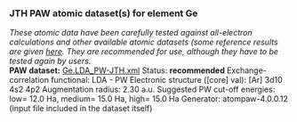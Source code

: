 ### JTH PAW atomic dataset(s) for element Ge
  
_These atomic data have been carefully tested against all-electron calculations and other available atomic datasets (some reference results are given [here](https://www.abinit.org/Files/JTH-benchmark-1.1.pdf)._
_They are recommended for use, although they have to be tested again by users._
<br>
**PAW dataset:** [Ge.LDA_PW-JTH.xml](https://github.com/abinit/paw_jth_datasets/pseudos/JTH-LDA-v1.1/Ge/Ge.LDA_PW-JTH.xml)
Status: **recommended**
Exchange-correlation functional: LDA - PW
Electronic structure ([core] val): [Ar] 3d10 4s2 4p2
Augmentation radius: 2.30 a.u.
Suggested PW cut-off energies: low= 12.0 Ha, medium= 15.0 Ha, high= 15.0 Ha
Generator: atompaw-4.0.0.12 (input file included in the dataset itself)
